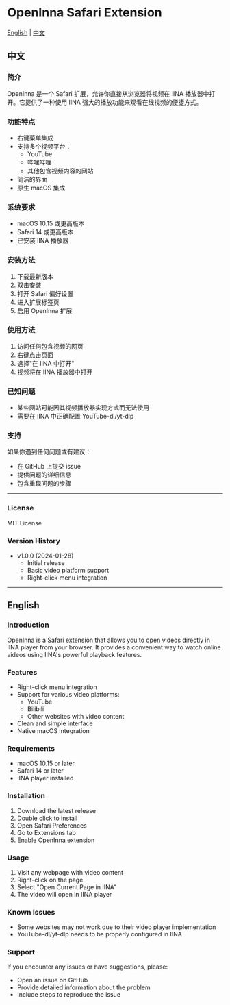 # OpenInna Safari Extension

[English](#english) | [中文](#中文)

## 中文

### 简介
OpenInna 是一个 Safari 扩展，允许你直接从浏览器将视频在 IINA 播放器中打开。它提供了一种使用 IINA 强大的播放功能来观看在线视频的便捷方式。

### 功能特点
- 右键菜单集成
- 支持多个视频平台：
  - YouTube
  - 哔哩哔哩
  - 其他包含视频内容的网站
- 简洁的界面
- 原生 macOS 集成

### 系统要求
- macOS 10.15 或更高版本
- Safari 14 或更高版本
- 已安装 IINA 播放器

### 安装方法
1. 下载最新版本
2. 双击安装
3. 打开 Safari 偏好设置
4. 进入扩展标签页
5. 启用 OpenInna 扩展

### 使用方法
1. 访问任何包含视频的网页
2. 右键点击页面
3. 选择"在 IINA 中打开"
4. 视频将在 IINA 播放器中打开

### 已知问题
- 某些网站可能因其视频播放器实现方式而无法使用
- 需要在 IINA 中正确配置 YouTube-dl/yt-dlp

### 支持
如果你遇到任何问题或有建议：
- 在 GitHub 上提交 issue
- 提供问题的详细信息
- 包含重现问题的步骤

---

### License
MIT License

### Version History
- v1.0.0 (2024-01-28)
  - Initial release
  - Basic video platform support
  - Right-click menu integration 

---
## English

### Introduction
OpenInna is a Safari extension that allows you to open videos directly in IINA player from your browser. It provides a convenient way to watch online videos using IINA's powerful playback features.

### Features
- Right-click menu integration
- Support for various video platforms:
  - YouTube
  - Bilibili
  - Other websites with video content
- Clean and simple interface
- Native macOS integration

### Requirements
- macOS 10.15 or later
- Safari 14 or later
- IINA player installed

### Installation
1. Download the latest release
2. Double click to install
3. Open Safari Preferences
4. Go to Extensions tab
5. Enable OpenInna extension

### Usage
1. Visit any webpage with video content
2. Right-click on the page
3. Select "Open Current Page in IINA"
4. The video will open in IINA player

### Known Issues
- Some websites may not work due to their video player implementation
- YouTube-dl/yt-dlp needs to be properly configured in IINA

### Support
If you encounter any issues or have suggestions, please:
- Open an issue on GitHub
- Provide detailed information about the problem
- Include steps to reproduce the issue

